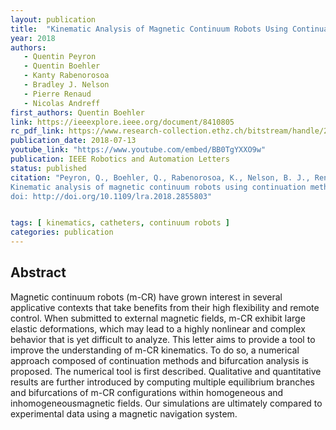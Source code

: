 ```yaml
---
layout: publication
title:  "Kinematic Analysis of Magnetic Continuum Robots Using Continuation Method and Bifurcation Analysis"
year: 2018
authors: 
   - Quentin Peyron
   - Quentin Boehler
   - Kanty Rabenorosoa
   - Bradley J. Nelson
   - Pierre Renaud
   - Nicolas Andreff
first_authors: Quentin Boehler
link: https://ieeexplore.ieee.org/document/8410805
rc_pdf_link: https://www.research-collection.ethz.ch/bitstream/handle/20.500.11850/318413/2/18-0288_03_MS.pdf
publication_date: 2018-07-13
youtube_link: "https://www.youtube.com/embed/BB0TgYXXO9w"
publication: IEEE Robotics and Automation Letters
status: published
citation: "Peyron, Q., Boehler, Q., Rabenorosoa, K., Nelson, B. J., Renaud, P., & Andreff, N. (2018). 
Kinematic analysis of magnetic continuum robots using continuation method and bifurcation analysis. IEEE Robotics and Automation Letters, 3(4), 3646-3653.
doi: http://doi.org/10.1109/lra.2018.2855803"


tags: [ kinematics, catheters, continuum robots ]
categories: publication
---
```


## Abstract ##
Magnetic continuum robots (m-CR) have grown interest in several applicative contexts that take benefits from their high flexibility and remote control. When submitted to external magnetic fields, m-CR exhibit large elastic deformations, which may lead to a highly nonlinear and complex behavior that is yet difficult to analyze. This letter aims to provide a tool to improve the understanding of m-CR kinematics. To do so, a numerical approach composed of continuation methods and bifurcation analysis is proposed. The numerical tool is first described. Qualitative and quantitative results are further introduced by computing multiple equilibrium branches and bifurcations of m-CR configurations within homogeneous and inhomogeneousmagnetic fields. Our simulations are ultimately compared to experimental data using a magnetic navigation system.
